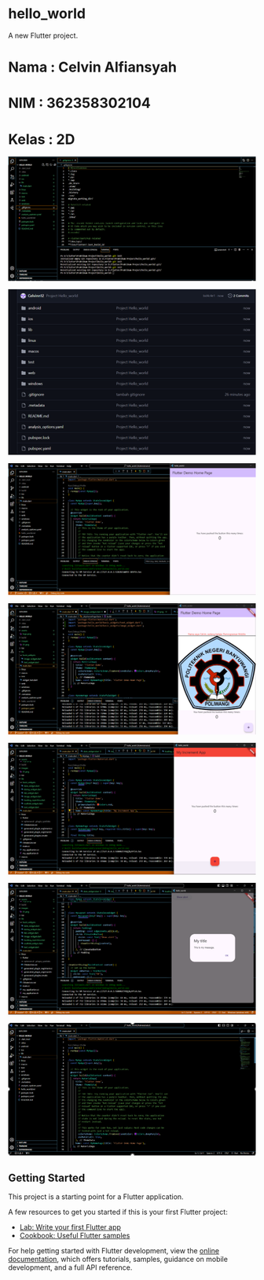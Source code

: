 # hello_world

A new Flutter project.

# Nama : Celvin Alfiansyah
# NIM : 362358302104
# Kelas : 2D

![screenshoot hello_word](assets\images1.png)

![screenshoot hello_word](assets\images2.png)

![screenshoot hello_word](assets\images3.png)

![screenshoot hello_word](assets\images4.png)

![screenshoot hello_word](assets\images5.png)

![screenshoot hello_word](assets\images6.png)

![screenshoot hello_word](assets\images7.png)


## Getting Started

This project is a starting point for a Flutter application.

A few resources to get you started if this is your first Flutter project:

- [Lab: Write your first Flutter app](https://docs.flutter.dev/get-started/codelab)
- [Cookbook: Useful Flutter samples](https://docs.flutter.dev/cookbook)

For help getting started with Flutter development, view the
[online documentation](https://docs.flutter.dev/), which offers tutorials,
samples, guidance on mobile development, and a full API reference.
